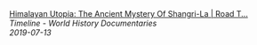 <!--2024-07-21 00:18:13-->
<div class="yb">
  <a class="nodecor" href="/posts.html?istoriya/himalayan_utopia_the_ancient_mystery_of_shangri-la_road_to_shangri-la_timeline">
    <img class="preview" data-videoid="-BZHL-g4uDA" src="https://i.ytimg.com/vi/-BZHL-g4uDA/hqdefault.jpg" align="middle" alt="">
  </a>
  <div class="inlbl text">
    <a class="nodecor" href="/posts.html?istoriya/himalayan_utopia_the_ancient_mystery_of_shangri-la_road_to_shangri-la_timeline">Himalayan Utopia: The Ancient Mystery Of Shangri-La | Road T...</a><br>
    <i class="smaller2">Timeline - World History Documentaries</i><br>
    <i class="smaller3">2019-07-13</i>
  </div>
</div>
